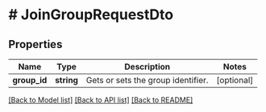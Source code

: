 # # JoinGroupRequestDto

## Properties

Name | Type | Description | Notes
------------ | ------------- | ------------- | -------------
**group_id** | **string** | Gets or sets the group identifier. | [optional]

[[Back to Model list]](../../README.md#models) [[Back to API list]](../../README.md#endpoints) [[Back to README]](../../README.md)

